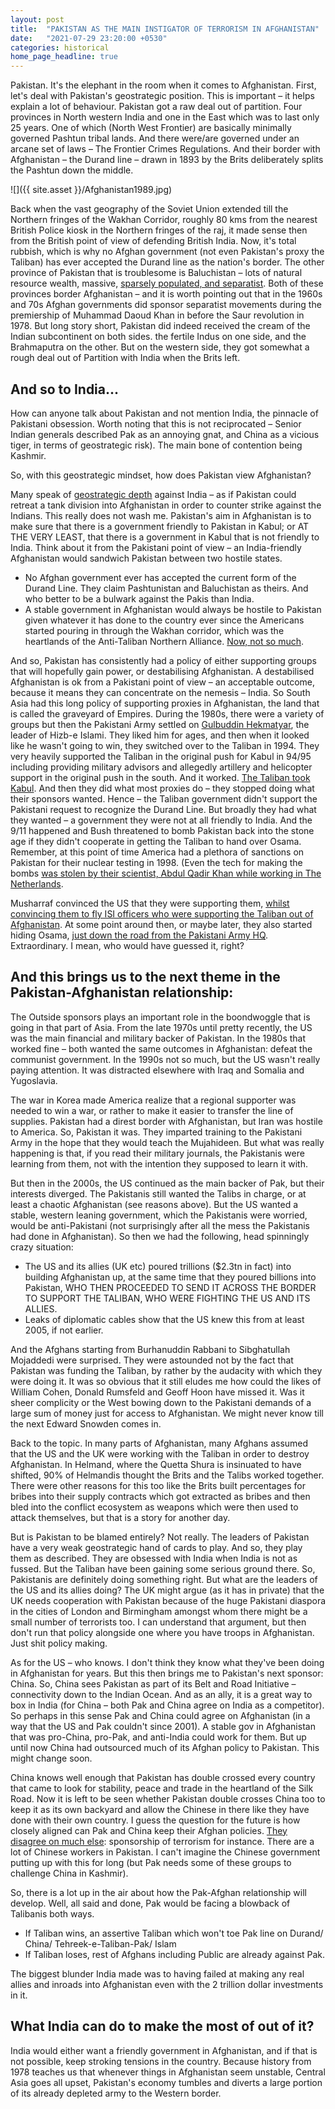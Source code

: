 ```yaml
---
layout: post
title:  "PAKISTAN AS THE MAIN INSTIGATOR OF TERRORISM IN AFGHANISTAN"
date:   "2021-07-29 23:20:00 +0530"
categories: historical
home_page_headline: true
---
```


Pakistan. It's the elephant in the room when it comes to Afghanistan. First, let's deal with Pakistan's geostrategic position. This is important – it helps explain a lot of behaviour. Pakistan got a raw deal out of partition. Four provinces in North western India and one in the East which was to last only 25 years. One of which (North West Frontier) are basically minimally governed Pashtun tribal lands. And there were/are governed under an arcane set of laws – The Frontier Crimes Regulations. And their border with Afghanistan – the Durand line – drawn in 1893 by the Brits deliberately splits the Pashtun down the middle.

![]({{ site.asset }}/Afghanistan1989.jpg)

Back when the vast geography of the Soviet Union extended till the Northern fringes of the Wakhan Corridor, roughly 80 kms from the nearest British Police kiosk in the Northern fringes of the raj, it made sense then from the British point of view of defending British India. Now, it's total rubbish, which is why no Afghan government (not even Pakistan's proxy the Taliban) has ever accepted the Durand line as the nation's border. The other province of Pakistan that is troublesome is Baluchistan – lots of natural resource wealth, massive, [sparsely populated, and separatist](https://www.aninews.in/news/world/asia/5-soldiers-killed-in-terror-attack-in-balochistan-pak-army20210625150431/). Both of these provinces border Afghanistan – and it is worth pointing out that in the 1960s and 70s Afghan governments did sponsor separatist movements during the premiership of Muhammad Daoud Khan in before the Saur revolution in 1978. But long story short, Pakistan did indeed received the cream of the Indian subcontinent on both sides. the fertile Indus on one side, and the Brahmaputra on the other. But on the western side, they got somewhat a rough deal out of Partition with India when the Brits left.

## And so to India...
How can anyone talk about Pakistan and not mention India, the pinnacle of Pakistani obsession. Worth noting that this is not reciprocated – Senior Indian generals described Pak as an annoying gnat, and China as a vicious tiger, in terms of geostrategic risk). The main bone of contention being Kashmir.

So, with this geostrategic mindset, how does Pakistan view Afghanistan?

Many speak of [geostrategic depth](https://en.wikipedia.org/wiki/Strategic_depth#In_reference_to_Pakistan) against India – as if Pakistan could retreat a tank division into Afghanistan in order to counter strike against the Indians. This really does not wash me. Pakistan's aim in Afghanistan is to make sure that there is a government friendly to Pakistan in Kabul; or AT THE VERY LEAST, that there is a government in Kabul that is not friendly to India. Think about it from the Pakistani point of view – an India-friendly Afghanistan would sandwich Pakistan between two hostile states.
- No Afghan government ever has accepted the current form of the Durand Line. They claim Pashtunistan and Baluchistan as theirs. And who better to be a bulwark against the Pakis than India.
- A stable government in Afghanistan would always be hostile to Pakistan given whatever it has done to the country ever since the Americans started pouring in through the Wakhan corridor, which was the heartlands of the Anti-Taliban Northern Alliance. [Now, not so much](http://inozpress.kg/en/wp-northern-afghanistan-once-kept-out-the-taliban-why-has-it-fallen-so-quickly-this-time/).

And so, Pakistan has consistently had a policy of either supporting groups that will hopefully gain power, or destabilising Afghanistan. A destabilised Afghanistan is ok from a Pakistani point of view – an acceptable outcome, because it means they can concentrate on the nemesis – India. So South Asia had this long policy of supporting proxies in Afghanistan, the land that is called the graveyard of Empires. During the 1980s, there were a variety of groups but then the Pakistani Army settled on [Gulbuddin Hekmatyar](https://en.wikipedia.org/wiki/Gulbuddin_Hekmatyar), the leader of Hizb-e Islami. They liked him for ages, and then when it looked like he wasn't going to win, they switched over to the Taliban in 1994. They very heavily supported the Taliban in the original push for Kabul in 94/95 including providing military advisors and allegedly artillery and helicopter support in the original push in the south. And it worked. [The Taliban took Kabul](https://www.youtube.com/watch?v=SrrPd9ym-oU). And then they did what most proxies do – they stopped doing what their sponsors wanted. Hence – the Taliban government didn't support the Pakistani request to recognize the Durand Line. But broadly they had what they wanted – a government they were not at all friendly to India. And the 9/11 happened and Bush threatened to bomb Pakistan back into the stone age if they didn't cooperate in getting the Taliban to hand over Osama. Remember, at this point of time America had a plethora of sanctions on Pakistan for their nuclear testing in 1998. (Even the tech for making the bombs [was stolen by their scientist, Abdul Qadir Khan while working in The Netherlands](http://www.historycommons.org/timeline.jsp?timeline=aq_khan_nuclear_network_tmln&aq_khan_nuclear_network_tmln_a__q__khan_s_proliferation_network).

Musharraf convinced the US that they were supporting them, [whilst convincing them to fly ISI officers who were supporting the Taliban out of Afghanistan](https://www.newyorker.com/magazine/2002/01/28/the-getaway-2/amp). At some point around then, or maybe later, they also started hiding Osama, [just down the road from the Pakistani Army HQ](https://www.voanews.com/east-asia/bin-laden-raid-raises-questions-about-Pakistan). Extraordinary. I mean, who would have guessed it, right?

## And this brings us to the next theme in the Pakistan-Afghanistan relationship:
The Outside sponsors plays an important role in the boondwoggle that is going in that part of Asia. From the late 1970s until pretty recently, the US was the main financial and military backer of Pakistan. In the 1980s that worked fine – both wanted the same outcomes in Afghanistan: defeat the communist government. In the 1990s not so much, but the US wasn't really paying attention. It was distracted elsewhere with Iraq and Somalia and Yugoslavia.

The war in Korea made America realize that a regional supporter was needed to win a war, or rather to make it easier to transfer the line of supplies. Pakistan had a direst border with Afghanistan, but Iran was hostile to America. So, Pakistan it was. They imparted training to the Pakistani Army in the hope that they would teach the Mujahideen. But what was really happening is that, if you read their military journals, the Pakistanis were learning from them, not with the intention they supposed to learn it with.

But then in the 2000s, the US continued as the main backer of Pak, but their interests diverged. The Pakistanis still wanted the Talibs in charge, or at least a chaotic Afghanistan (see reasons above). But the US wanted a stable, western leaning government, which the Pakistanis were worried, would be anti-Pakistani (not surprisingly after all the mess the Pakistanis had done in Afghanistan). So then we had the following, head spinningly crazy situation:
- The US and its allies (UK etc) poured trillions ($2.3tn in fact) into building Afghanistan up, at the same time that they poured billions into Pakistan, WHO THEN PROCEEDED TO SEND IT ACROSS THE BORDER TO SUPPORT THE TALIBAN, WHO WERE FIGHTING THE US AND ITS ALLIES.
- Leaks of diplomatic cables show that the US knew this from at least 2005, if not earlier.

And the Afghans starting from Burhanuddin Rabbani to Sibghatullah Mojaddedi were surprised. They were astounded not by the fact that Pakistan was funding the Taliban, by rather by the audacity with which they were doing it. It was so obvious that it still eludes me how could the likes of William Cohen, Donald Rumsfeld and Geoff Hoon have missed it. Was it sheer complicity or the West bowing down to the Pakistani demands of a large sum of money just for access to Afghanistan. We might never know till the next Edward Snowden comes in.

Back to the topic. In many parts of Afghanistan, many Afghans assumed that the US and the UK were working with the Taliban in order to destroy Afghanistan. In Helmand, where the Quetta Shura is insinuated to have shifted, 90% of Helmandis thought the Brits and the Talibs worked together. There were other reasons for this too like the Brits built percentages for bribes into their supply contracts which got extracted as bribes and then bled into the conflict ecosystem as weapons which were then used to attack themselves, but that is a story for another day.

But is Pakistan to be blamed entirely? Not really. The leaders of Pakistan have a very weak geostrategic hand of cards to play. And so, they play them as described. They are obsessed with India when India is not as fussed. But the Taliban have been gaining some serious ground there. So, Pakistanis are definitely doing something right. But what are the leaders of the US and its allies doing? The UK might argue (as it has in private) that the UK needs cooperation with Pakistan because of the huge Pakistani diaspora in the cities of London and Birmingham amongst whom there might be a small number of terrorists too. I can understand that argument, but then don't run that policy alongside one where you have troops in Afghanistan. Just shit policy making.

As for the US – who knows. I don't think they know what they've been doing in Afghanistan for years. But this then brings me to Pakistan's next sponsor: China. So, China sees Pakistan as part of its Belt and Road Initiative – connectivity down to the Indian Ocean. And as an ally, it is a great way to box in India (for China – both Pak and China agree on India as a competitor). So perhaps in this sense Pak and China could agree on Afghanistan (in a way that the US and Pak couldn't since 2001). A stable gov in Afghanistan that was pro-China, pro-Pak, and anti-India could work for them. But up until now China had outsourced much of its Afghan policy to Pakistan. This might change soon.

China knows well enough that Pakistan has double crossed every country that came to look for stability, peace and trade in the heartland of the Silk Road. Now it is left to be seen whether Pakistan double crosses China too to keep it as its own backyard and allow the Chinese in there like they have done with their own country. I guess the question for the future is how closely aligned can Pak and China keep their Afghan policies. [They disagree on much else](https://www.nytimes.com/2021/07/16/world/asia/china-Pakistan-bus-crash-blast.html): sponsorship of terrorism for instance. There are a lot of Chinese workers in Pakistan. I can't imagine the Chinese government putting up with this for long (but Pak needs some of these groups to challenge China in Kashmir).

So, there is a lot up in the air about how the Pak-Afghan relationship will develop. Well, all said and done, Pak would be facing a blowback of Talibanis both ways.
- If Taliban wins, an assertive Taliban which won't toe Pak line on Durand/ China/ Tehreek-e-Taliban-Pak/ Islam
- If Taliban loses, rest of Afghans including Public are already against Pak.

The biggest blunder India made was to having failed at making any real allies and inroads into Afghanistan even with the 2 trillion dollar investments in it.

## What India can do to make the most of out of it?
India would either want a friendly government in Afghanistan, and if that is not possible, keep stroking tensions in the country. Because history from 1978 teaches us that whenever things in Afghanistan seem unstable, Central Asia goes all upset, Pakistan's economy tumbles and diverts a large portion of its already depleted army to the Western border.